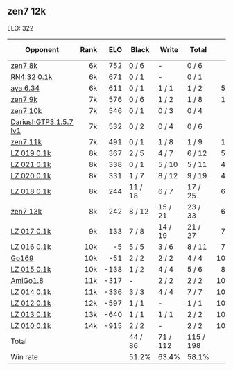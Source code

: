 ## zen7 12k ##

ELO: 322

Opponent | Rank | ELO | Black | Write | Total | Win rate
---------|-----:|----:|-------|-------|-------|-------:
[zen7 8k](zen7%208k.md) | 6k | 752 | 0 / 6 | - | 0 / 6 | 0.0%
[RN4.32 0.1k](RN4.32%200.1k.md) | 6k | 671 | 0 / 1 | - | 0 / 1 | 0.0%
[aya 6.34](aya%206.34.md) | 6k | 611 | 0 / 1 | 1 / 1 | 1 / 2 | 50.0%
[zen7 9k](zen7%209k.md) | 7k | 576 | 0 / 6 | 1 / 2 | 1 / 8 | 12.5%
[zen7 10k](zen7%2010k.md) | 7k | 546 | 0 / 1 | 0 / 3 | 0 / 4 | 0.0%
[DariushGTP3.1.5.7 lv1](DariushGTP3.1.5.7%20lv1.md) | 7k | 532 | 0 / 2 | 0 / 4 | 0 / 6 | 0.0%
[zen7 11k](zen7%2011k.md) | 7k | 491 | 0 / 1 | 1 / 8 | 1 / 9 | 11.1%
[LZ 019 0.1k](LZ%20019%200.1k.md) | 8k | 367 | 2 / 5 | 4 / 7 | 6 / 12 | 50.0%
[LZ 021 0.1k](LZ%20021%200.1k.md) | 8k | 338 | 0 / 1 | 5 / 10 | 5 / 11 | 45.5%
[LZ 020 0.1k](LZ%20020%200.1k.md) | 8k | 331 | 1 / 7 | 8 / 12 | 9 / 19 | 47.4%
[LZ 018 0.1k](LZ%20018%200.1k.md) | 8k | 244 | 11 / 18 | 6 / 7 | 17 / 25 | 68.0%
[zen7 13k](zen7%2013k.md) | 8k | 242 | 8 / 12 | 15 / 21 | 23 / 33 | 69.7%
[LZ 017 0.1k](LZ%20017%200.1k.md) | 9k | 133 | 7 / 8 | 14 / 19 | 21 / 27 | 77.8%
[LZ 016 0.1k](LZ%20016%200.1k.md) | 10k | -5 | 5 / 5 | 3 / 6 | 8 / 11 | 72.7%
[Go169](Go169.md) | 10k | -51 | 2 / 2 | 2 / 2 | 4 / 4 | 100.0%
[LZ 015 0.1k](LZ%20015%200.1k.md) | 10k | -138 | 1 / 2 | 4 / 4 | 5 / 6 | 83.3%
[AmiGo1.8](AmiGo1.8.md) | 11k | -317 | - | 2 / 2 | 2 / 2 | 100.0%
[LZ 014 0.1k](LZ%20014%200.1k.md) | 11k | -336 | 3 / 3 | 4 / 4 | 7 / 7 | 100.0%
[LZ 012 0.1k](LZ%20012%200.1k.md) | 12k | -597 | 1 / 1 | - | 1 / 1 | 100.0%
[LZ 013 0.1k](LZ%20013%200.1k.md) | 13k | -640 | 1 / 1 | 1 / 1 | 2 / 2 | 100.0%
[LZ 010 0.1k](LZ%20010%200.1k.md) | 14k | -915 | 2 / 2 | - | 2 / 2 | 100.0%
Total | | | 44 / 86 | 71 / 112 | 115 / 198 | 
Win rate| | | 51.2% | 63.4% | 58.1% | 
